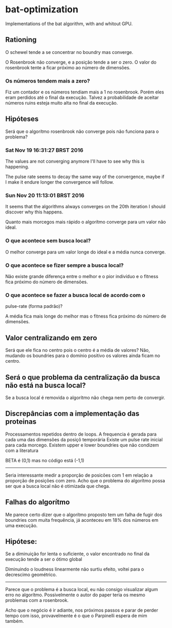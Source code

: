 bat-optimization
================

Implementations of the bat algorithm, with and whitout GPU.


Rationing
---------


O schewel tende a se concentrar no boundry mas converge.

O Rosenbrook não converge, e a posição tende a ser o zero.
O valor do rosenbrook tente a ficar próximo ao número de
dimensões.

### Os números tendem mais a zero?

Fiz um contador e os números tendiam mais a 1 no rosenbrook. Porém
eles eram perdidos até o final da execução. Talvez a probabilidade
de aceitar números ruins esteja muito alta no final da execução.


Hipóteses 
----------

Será que o algorítmo rosenbrook não converge pois não funciona
para o problema? 



### Sat Nov 19 16:31:27 BRST 2016

The values are not converging anymore I'll have to see why this is
happening.

The pulse rate seems to decay the same way of the convergence,
maybe if I make it endure longer the convergence will follow.


### Sun Nov 20 11:13:01 BRST 2016

It seems that the algorithms always converges on the 20th
iteration I should discover why this happens.

Quanto mais morcegos mais rápido o algorítmo converge para um
valor não ideal.


### O que acontece sem busca local?
O melhor converge para um valor longe do ideal e a média nunca
converge.

### O que acontece se fizer sempre a busca local?

Não existe grande diferença entre o melhor e o pior indivíduo e
o fitness fica próximo do número de dimensões.

### O que acontece se fazer a busca local de acordo com o
pulse-rate (forma padrão)?

A média fica mais longe do melhor mas o fitness fica próximo do
número de dimensões.



Valor centralizando em zero
---------------------------

Será que ele fica no centro pois o centro é a média de valores?
    Não, mudando os boundries para o domínio positivo os valores
    ainda ficam no centro.


Será o que problema da centralização da busca não está na busca local?
----------------------------------------------------------------------

Se a busca local é removida o algorítmo não chega nem perto de
convergir.



Discrepâncias com a implementação das proteinas
-----------------------------------------------

Processamentos repetidos dentro de loops.
A frequencia é gerada para cada uma das dimensões da posiçõ
temporária
Existe um pulse rate inicial para cada morcego.
Existem upper e lower boundries que não condizem com a literatura


BETA é (0,1) mas no código está (-1,1)

----

Seria interessante medir a proporção de posicões com 1 em relação
a proporção de posições com zero. Acho que o problema do algorítmo
possa ser que a busca local não é otimizada que chega.



Falhas do algorítmo
-------------------
Me parece certo dizer que o algorítmo proposto tem um falha de
fugir dos boundries com muita frequência, já aconteceu em 18% dos
números em uma execução.

Hipótese:
--------
Se a diminuição for lenta o suficiente, o valor
encontrado no final da execução tende a ser o ótimo global

Diminuindo  o loudness linearmente não surtiu efeito, voltei para
o decrescimo geométrico.

----
Parece que o problema é a busca local, eu não consigo visualizar
algum erro no algorítmo. Possivelmente o autor do paper teria os
mesmo problemas com a rosenbrook.

Acho que o negócio é ir adiante, nos próximos passos e parar de
perder tempo com isso, provavelmente é o que o Parpinelli espera
de mim também.

